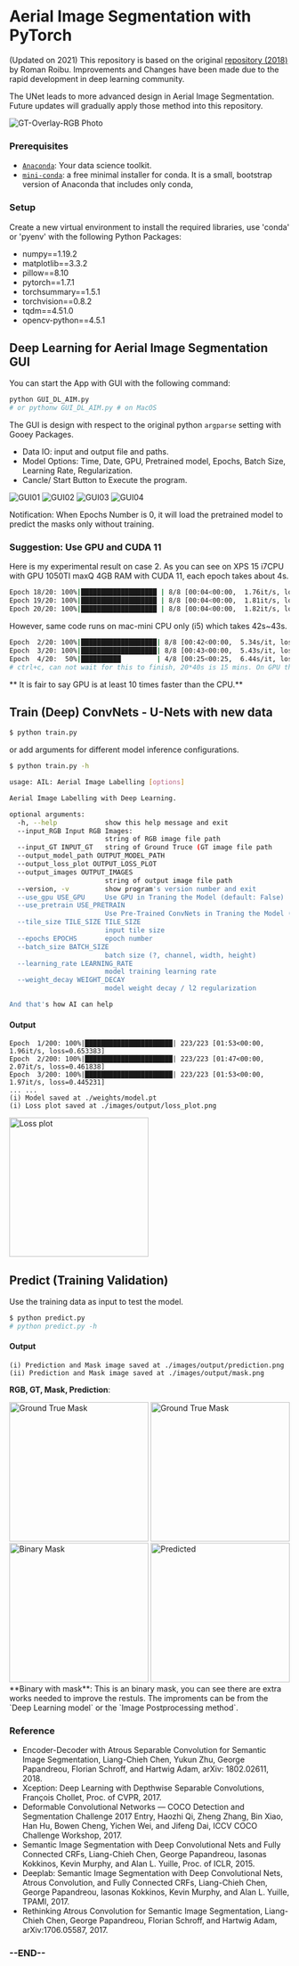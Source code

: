 # Aerial Image Segmentation with PyTorch

(Updated on 2021)
This repository is based on the original [repository (2018)](https://github.com/romanroibu/aerial-image-segmentation) by Roman Roibu. Improvements and Changes have been made due to the rapid development in deep learning community.

The UNet leads to more advanced design in Aerial Image Segmentation. Future updates will gradually apply those method into this repository.

<img src="./asset/feature_image.png" alt ="GT-Overlay-RGB Photo"  height="" />

### Prerequisites

- [`Anaconda`](https://www.anaconda.com/products/individual): Your data science toolkit.
- [`mini-conda`](https://docs.conda.io/en/latest/miniconda.html): a free minimal installer for conda. It is a small, bootstrap version of Anaconda that includes only conda,

### Setup

Create a new virtual environment to install the required libraries, use 'conda' or 'pyenv'
with the following Python Packages:

- numpy==1.19.2
- matplotlib==3.3.2
- pillow==8.10
- pytorch==1.7.1
- torchsummary==1.5.1
- torchvision==0.8.2
- tqdm==4.51.0
- opencv-python==4.5.1

## Deep Learning for Aerial Image Segmentation GUI

You can start the App with GUI with the following command:

```python
python GUI_DL_AIM.py
# or pythonw GUI_DL_AIM.py # on MacOS
```

The GUI is design with respect to the original python `argparse` setting with Gooey Packages.

- Data IO: input and output file and paths.
- Model Options: Time, Date, GPU, Pretrained model, Epochs, Batch Size, Learning Rate, Regularization.
- Cancle/ Start Button to Execute the program.

<img src="./asset/GUI_01.png" alt ="GUI01"  height="" />
<img src="./asset/GUI_02.png" alt ="GUI02"  height="" />
<img src="./asset/GUI_03.png" alt ="GUI03"  height="" />
<img src="./asset/GUI_04.png" alt ="GUI04"  height="" />

Notification: When Epochs Number is 0, it will load the pretrained model to predict the masks only without training.

### Suggestion: Use GPU and CUDA 11

Here is my experimental result on case 2. As you can see on XPS 15 i7CPU with GPU 1050TI maxQ 4GB RAM with CUDA 11, each epoch takes about 4s.

```bash
Epoch 18/20: 100%|███████████████████ | 8/8 [00:04<00:00,  1.76it/s, loss=0.274017]
Epoch 19/20: 100%|███████████████████ | 8/8 [00:04<00:00,  1.81it/s, loss=0.272246]
Epoch 20/20: 100%|███████████████████ | 8/8 [00:04<00:00,  1.82it/s, loss=0.273455]

```

However, same code runs on mac-mini CPU only (i5) which takes 42s~43s.

```bash
Epoch  2/20: 100%|███████████████████| 8/8 [00:42<00:00,  5.34s/it, loss=0.349085]
Epoch  3/20: 100%|███████████████████| 8/8 [00:43<00:00,  5.43s/it, loss=0.345961]
Epoch  4/20:  50%|██████████         | 4/8 [00:25<00:25,  6.44s/it, loss=0.342271]
# ctrl+c, can not wait for this to finish, 20*40s is 15 mins. On GPU this only cost 80s (1.33 mins)
```

** It is fair to say GPU is at least 10 times faster than the CPU.**

## Train (Deep) ConvNets - U-Nets with new data

```bash
$ python train.py
```

or add arguments for different model inference configurations.

```bash
$ python train.py -h

usage: AIL: Aerial Image Labelling [options]

Aerial Image Labelling with Deep Learning.

optional arguments:
  -h, --help            show this help message and exit
  --input_RGB Input RGB Images:
                        string of RGB image file path
  --input_GT INPUT_GT   string of Ground Truce (GT image file path
  --output_model_path OUTPUT_MODEL_PATH
  --output_loss_plot OUTPUT_LOSS_PLOT
  --output_images OUTPUT_IMAGES
                        string of output image file path
  --version, -v         show program's version number and exit
  --use_gpu USE_GPU     Use GPU in Traning the Model (default: False)
  --use_pretrain USE_PRETRAIN
                        Use Pre-Trained ConvNets in Traning the Model (default: True)
  --tile_size TILE_SIZE TILE_SIZE
                        input tile size
  --epochs EPOCHS       epoch number
  --batch_size BATCH_SIZE
                        batch size (?, channel, width, height)
  --learning_rate LEARNING_RATE
                        model training learning rate
  --weight_decay WEIGHT_DECAY
                        model weight decay / l2 regularization

And that's how AI can help
```

#### Output

```
Epoch  1/200: 100%|██████████████████████| 223/223 [01:53<00:00,  1.96it/s, loss=0.653383]
Epoch  2/200: 100%|██████████████████████| 223/223 [01:47<00:00,  2.07it/s, loss=0.461838]
Epoch  3/200: 100%|██████████████████████| 223/223 [01:53<00:00,  1.97it/s, loss=0.445231]
... ...
(i) Model saved at ./weights/model.pt
(i) Loss plot saved at ./images/output/loss_plot.png
```

<img src="output/loss_plot.png" alt="Loss plot" height=250/>

## Predict (Training Validation)

Use the training data as input to test the model.

```bash
$ python predict.py
# python predict.py -h
```

#### Output

```
(i) Prediction and Mask image saved at ./images/output/prediction.png
(ii) Prediction and Mask image saved at ./images/output/mask.png
```

**RGB, GT, Mask, Prediction**:

<img src="./images/RGB.png " alt="Ground True Mask" height=250/>
<img src="./images/GT.png " alt="Ground True Mask" height=250/>
<img src="./output/mask.png " alt="Binary Mask" height=250/>
<img src="./output/prediction.png " alt="Predicted" height=250/>
**Binary with mask**:
This is an binary mask, you can see there are extra works needed to improve the restuls. The improments can be from the `Deep Learning model` or the `Image Postprocessing method`.

### Reference

- Encoder-Decoder with Atrous Separable Convolution for Semantic Image Segmentation, Liang-Chieh Chen, Yukun Zhu, George Papandreou, Florian Schroff, and Hartwig Adam, arXiv: 1802.02611, 2018.
- Xception: Deep Learning with Depthwise Separable Convolutions, François Chollet, Proc. of CVPR, 2017.
- Deformable Convolutional Networks — COCO Detection and Segmentation Challenge 2017 Entry, Haozhi Qi, Zheng Zhang, Bin Xiao, Han Hu, Bowen Cheng, Yichen Wei, and Jifeng Dai, ICCV COCO Challenge Workshop, 2017.
- Semantic Image Segmentation with Deep Convolutional Nets and Fully Connected CRFs, Liang-Chieh Chen, George Papandreou, Iasonas Kokkinos, Kevin Murphy, and Alan L. Yuille, Proc. of ICLR, 2015.
- Deeplab: Semantic Image Segmentation with Deep Convolutional Nets, Atrous Convolution, and Fully Connected CRFs, Liang-Chieh Chen, George Papandreou, Iasonas Kokkinos, Kevin Murphy, and Alan L. Yuille, TPAMI, 2017.
- Rethinking Atrous Convolution for Semantic Image Segmentation, Liang-Chieh Chen, George Papandreou, Florian Schroff, and Hartwig Adam, arXiv:1706.05587, 2017.

### --END--
